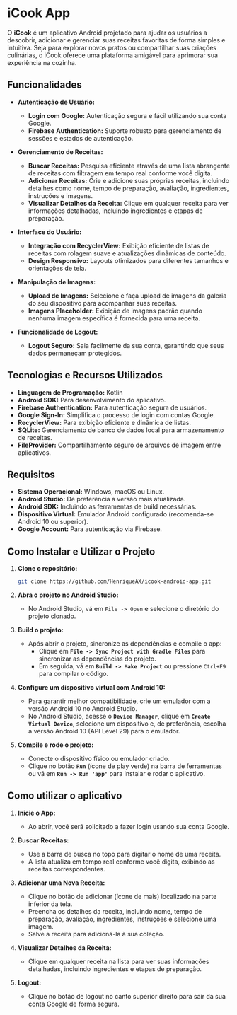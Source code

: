 # iCook App

O **iCook** é um aplicativo Android projetado para ajudar os usuários a descobrir, adicionar e gerenciar suas receitas favoritas de forma simples e intuitiva. Seja para explorar novos pratos ou compartilhar suas criações culinárias, o iCook oferece uma plataforma amigável para aprimorar sua experiência na cozinha.

## Funcionalidades

- **Autenticação de Usuário:**

  - **Login com Google:** Autenticação segura e fácil utilizando sua conta Google.
  - **Firebase Authentication:** Suporte robusto para gerenciamento de sessões e estados de autenticação.

- **Gerenciamento de Receitas:**

  - **Buscar Receitas:** Pesquisa eficiente através de uma lista abrangente de receitas com filtragem em tempo real conforme você digita.
  - **Adicionar Receitas:** Crie e adicione suas próprias receitas, incluindo detalhes como nome, tempo de preparação, avaliação, ingredientes, instruções e imagens.
  - **Visualizar Detalhes da Receita:** Clique em qualquer receita para ver informações detalhadas, incluindo ingredientes e etapas de preparação.

- **Interface do Usuário:**

  - **Integração com RecyclerView:** Exibição eficiente de listas de receitas com rolagem suave e atualizações dinâmicas de conteúdo.
  - **Design Responsivo:** Layouts otimizados para diferentes tamanhos e orientações de tela.

- **Manipulação de Imagens:**

  - **Upload de Imagens:** Selecione e faça upload de imagens da galeria do seu dispositivo para acompanhar suas receitas.
  - **Imagens Placeholder:** Exibição de imagens padrão quando nenhuma imagem específica é fornecida para uma receita.

- **Funcionalidade de Logout:**

  - **Logout Seguro:** Saia facilmente da sua conta, garantindo que seus dados permaneçam protegidos.

## Tecnologias e Recursos Utilizados

- **Linguagem de Programação:** Kotlin
- **Android SDK:** Para desenvolvimento do aplicativo.
- **Firebase Authentication:** Para autenticação segura de usuários.
- **Google Sign-In:** Simplifica o processo de login com contas Google.
- **RecyclerView:** Para exibição eficiente e dinâmica de listas.
- **SQLite:** Gerenciamento de banco de dados local para armazenamento de receitas.
- **FileProvider:** Compartilhamento seguro de arquivos de imagem entre aplicativos.

## Requisitos

- **Sistema Operacional:** Windows, macOS ou Linux.
- **Android Studio:** De preferência a versão mais atualizada.
- **Android SDK:** Incluindo as ferramentas de build necessárias.
- **Dispositivo Virtual:** Emulador Android configurado (recomenda-se Android 10 ou superior).
- **Google Account:** Para autenticação via Firebase.

## Como Instalar e Utilizar o Projeto

1. **Clone o repositório:**

   ```bash
   git clone https://github.com/HenriqueAX/icook-android-app.git
   ```

2. **Abra o projeto no Android Studio:**

   - No Android Studio, vá em `File -> Open` e selecione o diretório do projeto clonado.

3. **Build o projeto:**

   - Após abrir o projeto, sincronize as dependências e compile o app:
     - Clique em **`File -> Sync Project with Gradle Files`** para sincronizar as dependências do projeto.
     - Em seguida, vá em **`Build -> Make Project`** ou pressione `Ctrl+F9` para compilar o código.

4. **Configure um dispositivo virtual com Android 10:**

   - Para garantir melhor compatibilidade, crie um emulador com a versão Android 10 no Android Studio.
   - No Android Studio, acesse o **`Device Manager`**, clique em **`Create Virtual Device`**, selecione um dispositivo e, de preferência, escolha a versão Android 10 (API Level 29) para o emulador.

5. **Compile e rode o projeto:**

   - Conecte o dispositivo físico ou emulador criado.
   - Clique no botão **`Run`** (ícone de play verde) na barra de ferramentas ou vá em **`Run -> Run 'app'`** para instalar e rodar o aplicativo.

## Como utilizar o aplicativo

1. **Inicie o App:**

   - Ao abrir, você será solicitado a fazer login usando sua conta Google.

2. **Buscar Receitas:**

   - Use a barra de busca no topo para digitar o nome de uma receita.
   - A lista atualiza em tempo real conforme você digita, exibindo as receitas correspondentes.

3. **Adicionar uma Nova Receita:**

   - Clique no botão de adicionar (ícone de mais) localizado na parte inferior da tela.
   - Preencha os detalhes da receita, incluindo nome, tempo de preparação, avaliação, ingredientes, instruções e selecione uma imagem.
   - Salve a receita para adicioná-la à sua coleção.

4. **Visualizar Detalhes da Receita:**

   - Clique em qualquer receita na lista para ver suas informações detalhadas, incluindo ingredientes e etapas de preparação.

5. **Logout:**

   - Clique no botão de logout no canto superior direito para sair da sua conta Google de forma segura.
